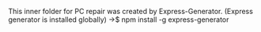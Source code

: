 This inner folder for PC repair was created by Express-Generator. (Express generator is installed globally)
->$ npm install -g express-generator
